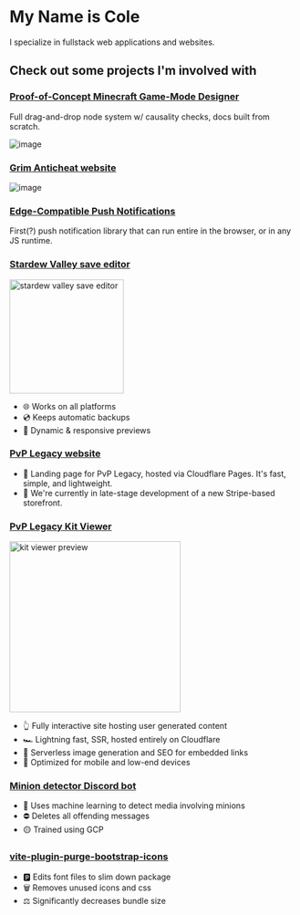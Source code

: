 # My Name is Cole

I specialize in fullstack web applications and websites.

## Check out some projects I'm involved with

### [Proof-of-Concept Minecraft Game-Mode Designer](https://not-gamemode-creator.pages.dev/)

Full drag-and-drop node system w/ causality checks, docs built from scratch.

![image](https://github.com/user-attachments/assets/fd5d4a5f-217a-4645-a585-adca6620cfd8)


### [Grim Anticheat website](https://grim.ac/)

![image](https://github.com/user-attachments/assets/de63edb1-b8ff-48b8-bdd8-d7e985f3ee6f)

### [Edge-Compatible Push Notifications](https://github.com/colecrouter/web-push-browser)

First(?) push notification library that can run entire in the browser, or in any JS runtime. 

### [Stardew Valley save editor](https://colecrouter.github.io/stardew-save-editor/)
<img src="/img/sdv.png" alt="stardew valley save editor" height="200">

- 🌐 Works on all platforms
- 💿 Keeps automatic backups
- 🧨 Dynamic & responsive previews

### [PvP Legacy website](https://pvplegacy.net/)

- 🛬 Landing page for PvP Legacy, hosted via Cloudflare Pages. It's fast, simple, and lightweight.
- 🛒 We're currently in late-stage development of a new Stripe-based storefront.

### [PvP Legacy Kit Viewer](https://kits.pvplegacy.net/DEBUG)
<img src="/img/kit.png" alt="kit viewer preview" height="300">

- 👆 Fully interactive site hosting user generated content
- 🏎️ Lightning fast, SSR, hosted entirely on Cloudflare
- 📸 Serverless image generation and SEO for embedded links
- 📱 Optimized for mobile and low-end devices

### [Minion detector Discord bot](https://github.com/colecrouter/minion-detector-discord-bot)

- 🧠 Uses machine learning to detect media involving minions
- ⛔ Deletes all offending messages
- 🟡 Trained using GCP

### [vite-plugin-purge-bootstrap-icons](https://www.npmjs.com/package/vite-plugin-purge-bootstrap-icons/)

- 🅿️ Edits font files to slim down package
- 🗑️ Removes unused icons and css
- ⚖️ Significantly decreases bundle size

<!--
**colecrouter/colecrouter** is a ✨ _special_ ✨ repository because its `README.md` (this file) appears on your GitHub profile.

Here are some ideas to get you started:

- 🔭 I’m currently working on ...
- 🌱 I’m currently learning ...
- 👯 I’m looking to collaborate on ...
- 🤔 I’m looking for help with ...
- 💬 Ask me about ...
- 📫 How to reach me: ...
- 😄 Pronouns: ...
- ⚡ Fun fact: ...
-->
